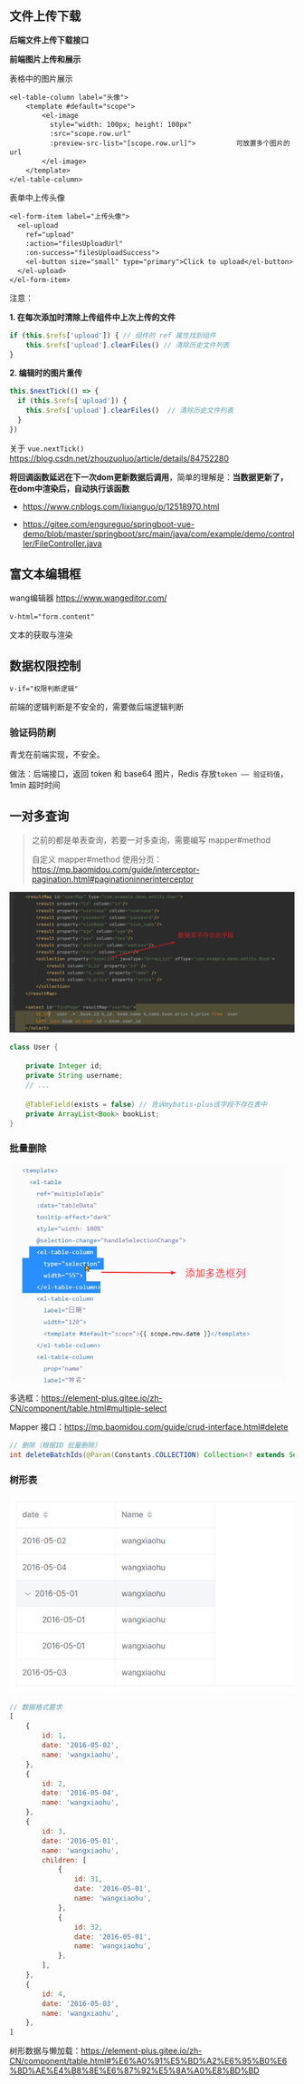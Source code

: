 

## 文件上传下载



**后端文件上传下载接口**



**前端图片上传和展示**

表格中的图片展示

```vue
<el-table-column label="头像">
    <template #default="scope">
		<el-image
          style="width: 100px; height: 100px"
          :src="scope.row.url"
          :preview-src-list="[scope.row.url]">			可放置多个图片的url
        </el-image>
    </template>
</el-table-column>
```

表单中上传头像

```vue
<el-form-item label="上传头像">
  <el-upload
    ref="upload"
    :action="filesUploadUrl"
    :on-success="filesUploadSuccess">
    <el-button size="small" type="primary">Click to upload</el-button>
  </el-upload>
</el-form-item>
```



注意：

**1. 在每次添加时清除上传组件中上次上传的文件**

```js
if (this.$refs['upload']) {	// 组件的 ref 属性找到组件
    this.$refs['upload'].clearFiles() // 清除历史文件列表
}
```

**2. 编辑时的图片重传**

```js
this.$nextTick(() => {
  if (this.$refs['upload']) {
    this.$refs['upload'].clearFiles()  // 清除历史文件列表
  }
})
```

关于 `vue.nextTick()` https://blog.csdn.net/zhouzuoluo/article/details/84752280

**将回调函数延迟在下一次dom更新数据后调用**，简单的理解是：**当数据更新了，在dom中渲染后，自动执行该函数**



- https://www.cnblogs.com/lixianguo/p/12518970.html

- https://gitee.com/engureguo/springboot-vue-demo/blob/master/springboot/src/main/java/com/example/demo/controller/FileController.java



## 富文本编辑框

wang编辑器 https://www.wangeditor.com/

`v-html="form.content"`

文本的获取与渲染



## 数据权限控制



`v-if="权限判断逻辑"`

前端的逻辑判断是不安全的，需要做后端逻辑判断



### 验证码防刷

青戈在前端实现，不安全。

做法：后端接口，返回 token 和 base64 图片，Redis 存放`token —— 验证码值`，1min 超时时间



## 一对多查询

> 之前的都是单表查询，若要一对多查询，需要编写 mapper#method
>
> 自定义 mapper#method 使用分页：https://mp.baomidou.com/guide/interceptor-pagination.html#paginationinnerinterceptor

<img src="images/proj2.assets/image-20211016003510659.png" alt="image-20211016003510659" style="zoom:80%;" />

```java
class User {
    
    private Integer id;
    private String username;
    // ...
    
    @TableField(exists = false)	// 告诉mybatis-plus该字段不存在表中
    private ArrayList<Book> bookList;
}
```



### 批量删除

 <img src="images/proj2.assets/image-20211016004343909.png" alt="image-20211016004343909" style="zoom:80%;" />

多选框：https://element-plus.gitee.io/zh-CN/component/table.html#multiple-select

Mapper 接口：https://mp.baomidou.com/guide/crud-interface.html#delete

```java
// 删除（根据ID 批量删除）
int deleteBatchIds(@Param(Constants.COLLECTION) Collection<? extends Serializable> idList);
```



### 树形表

 <img src="images/proj2.assets/image-20211016005712031.png" alt="image-20211016005712031" style="zoom:80%;" />

```js
// 数据格式要求
[
    {
        id: 1,
        date: '2016-05-02',
        name: 'wangxiaohu',
    },
    {
        id: 2,
        date: '2016-05-04',
        name: 'wangxiaohu',
    },
    {
        id: 3,
        date: '2016-05-01',
        name: 'wangxiaohu',
        children: [
            {
                id: 31,
                date: '2016-05-01',
                name: 'wangxiaohu',
            },
            {
                id: 32,
                date: '2016-05-01',
                name: 'wangxiaohu',
            },
        ],
    },
    {
        id: 4,
        date: '2016-05-03',
        name: 'wangxiaohu',
    },
]
```

树形数据与懒加载：https://element-plus.gitee.io/zh-CN/component/table.html#%E6%A0%91%E5%BD%A2%E6%95%B0%E6%8D%AE%E4%B8%8E%E6%87%92%E5%8A%A0%E8%BD%BD




